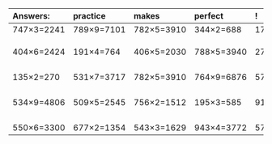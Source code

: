 | Answers: | practice | makes | perfect | ! |
| :--- | :--- | :--- | :--- | :--- |
| 747×3=2241 | 789×9=7101 | 782×5=3910 | 344×2=688 | 172×2=344 | 
|   |   |   |   |   | 
|   |   |   |   |   | 
|   |   |   |   |   | 
| 404×6=2424 | 191×4=764 | 406×5=2030 | 788×5=3940 | 275×6=1650 | 
|   |   |   |   |   | 
|   |   |   |   |   | 
|   |   |   |   |   | 
|   |   |   |   |   | 
| 135×2=270 | 531×7=3717 | 782×5=3910 | 764×9=6876 | 572×8=4576 | 
|   |   |   |   |   | 
|   |   |   |   |   | 
|   |   |   |   |   | 
|   |   |   |   |   | 
| 534×9=4806 | 509×5=2545 | 756×2=1512 | 195×3=585 | 912×7=6384 | 
|   |   |   |   |   | 
|   |   |   |   |   | 
|   |   |   |   |   | 
|   |   |   |   |   | 
| 550×6=3300 | 677×2=1354 | 543×3=1629 | 943×4=3772 | 574×4=2296 | 
